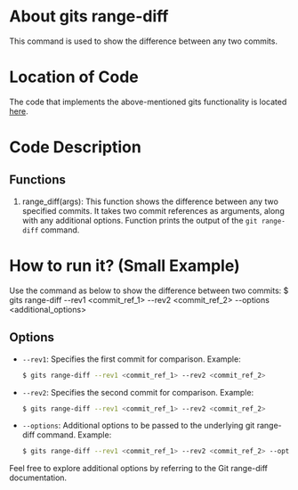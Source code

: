 # About gits range-diff

This command is used to show the difference between any two commits.

# Location of Code
The code that implements the above-mentioned gits functionality is located [here](https://github.com/harshitpatel96/GITS/blob/master/code/gits_range_diff.py).

# Code Description
## Functions
1. range_diff(args): 
   This function shows the difference between any two specified commits. It takes two commit references as arguments, along with any additional options.
   Function prints the output of the `git range-diff` command.

# How to run it? (Small Example)
Use the command as below to show the difference between two commits:
$ gits range-diff --rev1 <commit_ref_1> --rev2 <commit_ref_2> --options <additional_options>

## Options
- `--rev1`: Specifies the first commit for comparison.
  Example:
  ```bash
  $ gits range-diff --rev1 <commit_ref_1> --rev2 <commit_ref_2>
- `--rev2`: Specifies the second commit for comparison.
  Example:
  ```bash
  $ gits range-diff --rev1 <commit_ref_1> --rev2 <commit_ref_2>
- `--options`: Additional options to be passed to the underlying git range-diff command.
  Example:
  ```bash
  $ gits range-diff --rev1 <commit_ref_1> --rev2 <commit_ref_2> --options "-U3"

Feel free to explore additional options by referring to the Git range-diff documentation.
